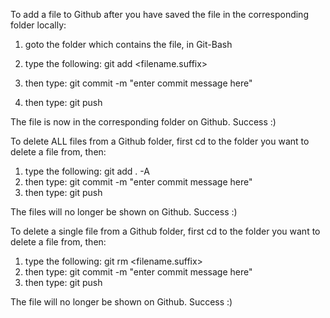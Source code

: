 To add a file to Github after you have saved the file in the corresponding folder locally:

1. goto the folder which contains the file, in Git-Bash

2. type the following: git add <filename.suffix>
3. then type: git commit -m "enter commit message here"
4. then type: git push

The file is now in the corresponding folder on Github. Success :)

To delete ALL files from a Github folder, first cd to the folder you want to delete a file from, then:

1. type the following: git add . -A
2. then type: git commit -m "enter commit message here"
3. then type: git push

The files will no longer be shown on Github. Success :)

To delete a single file from a Github folder, first cd to the folder you want to delete a file from, then:

1. type the following: git rm <filename.suffix>
2. then type: git commit -m "enter commit message here"
3. then type: git push

The file will no longer be shown on Github. Success :)